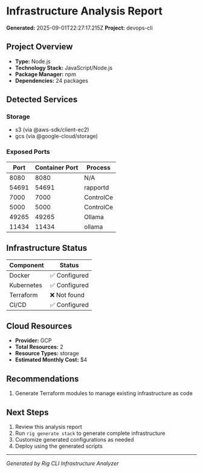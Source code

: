 # Infrastructure Analysis Report

**Generated:** 2025-09-01T22:27:17.215Z
**Project:** devops-cli

## Project Overview

- **Type:** Node.js
- **Technology Stack:** JavaScript/Node.js
- **Package Manager:** npm
- **Dependencies:** 24 packages

## Detected Services

### Storage
- s3 (via @aws-sdk/client-ec2)
- gcs (via @google-cloud/storage)

### Exposed Ports
| Port | Container Port | Process |
|------|---------------|--------|
| 8080 | 8080 | N/A |
| 54691 | 54691 | rapportd |
| 7000 | 7000 | ControlCe |
| 5000 | 5000 | ControlCe |
| 49265 | 49265 | Ollama |
| 11434 | 11434 | ollama |

## Infrastructure Status

| Component | Status |
|-----------|--------|
| Docker | ✅ Configured |
| Kubernetes | ✅ Configured |
| Terraform | ❌ Not found |
| CI/CD | ✅ Configured |

## Cloud Resources

- **Provider:** GCP
- **Total Resources:** 2
- **Resource Types:** storage
- **Estimated Monthly Cost:** $4

## Recommendations

1. Generate Terraform modules to manage existing infrastructure as code

## Next Steps

1. Review this analysis report
2. Run `rig generate stack` to generate complete infrastructure
3. Customize generated configurations as needed
4. Deploy using the generated scripts

---
*Generated by Rig CLI Infrastructure Analyzer*
